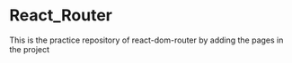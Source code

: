 # React_Router
This is the practice repository of react-dom-router by adding the pages in the project
